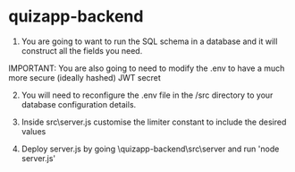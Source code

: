 # quizapp-backend


1. You are going to want to run the SQL schema in a database and it will construct all the fields you need. 

IMPORTANT: You are also going to need to modify the .env to have a much more secure (ideally hashed) JWT secret

2. You will need to reconfigure the .env file in the /src directory to your database configuration details.

3. Inside src\server.js customise the limiter constant to include the desired values 

4. Deploy server.js by going \quizapp-backend\src\server and run 'node server.js'
